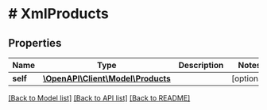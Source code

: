 # # XmlProducts

## Properties

Name | Type | Description | Notes
------------ | ------------- | ------------- | -------------
**self** | [**\OpenAPI\Client\Model\Products**](Products.md) |  | [optional]

[[Back to Model list]](../../README.md#models) [[Back to API list]](../../README.md#endpoints) [[Back to README]](../../README.md)
